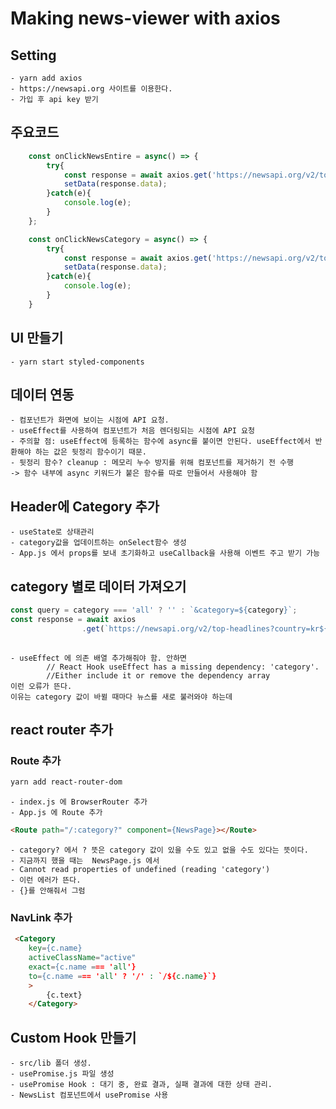 # Making news-viewer with axios

## Setting
    - yarn add axios 
    - https://newsapi.org 사이트를 이용한다. 
    - 가입 후 api key 받기 
## 주요코드 
```javascript
    const onClickNewsEntire = async() => {
        try{
            const response = await axios.get('https://newsapi.org/v2/top-headlines?country=kr&apiKey=');
            setData(response.data);
        }catch(e){
            console.log(e);
        }
    };

    const onClickNewsCategory = async() => {
        try{
            const response = await axios.get('https://newsapi.org/v2/top-headlines?country=kr&category=business&apiKey=');
            setData(response.data);
        }catch(e){
            console.log(e);
        }
    }
```
## UI 만들기 
    - yarn start styled-components
## 데이터 연동 
    - 컴포넌트가 화면에 보이는 시점에 API 요청. 
    - useEffect를 사용하여 컴포넌트가 처음 렌더링되는 시점에 API 요청 
    - 주의할 점: useEffect에 등록하는 함수에 async를 붙이면 안된다. useEffect에서 반환해야 하는 값은 뒷정리 함수이기 때문.
    - 뒷정리 함수? cleanup : 메모리 누수 방지를 위해 컴포넌트를 제거하기 전 수행 
    -> 함수 내부에 async 키워드가 붙은 함수를 따로 만들어서 사용해야 함 

## Header에 Category 추가 
    - useState로 상태관리 
    - category값을 업데이트하는 onSelect함수 생성
    - App.js 에서 props를 보내 초기화하고 useCallback을 사용해 이벤트 주고 받기 가능

## category 별로 데이터 가져오기 
```javascript
const query = category === 'all' ? '' : `&category=${category}`;
const response = await axios
                .get(`https://newsapi.org/v2/top-headlines?country=kr${query}&apiKey=52d4ad5cbb894b9a826830661a5b6bb6`);
                
```
    - useEffect 에 의존 배열 추가해줘야 함. 안하면 
            // React Hook useEffect has a missing dependency: 'category'. 
            //Either include it or remove the dependency array
    이런 오류가 뜬다.
    이유는 category 값이 바뀔 때마다 뉴스를 새로 불러와야 하는데  

## react router 추가    
### Route 추가 
```bash
yarn add react-router-dom
```
    - index.js 에 BrowserRouter 추가 
    - App.js 에 Route 추가 
```html
<Route path="/:category?" component={NewsPage}></Route>
```
    - category? 에서 ? 뜻은 category 값이 있을 수도 있고 없을 수도 있다는 뜻이다. 
    - 지금까지 했을 때는  NewsPage.js 에서
    - Cannot read properties of undefined (reading 'category')
    - 이런 에러가 뜬다. 
    - {}를 안해줘서 그럼

### NavLink 추가 
```html
 <Category
    key={c.name}
    activeClassName="active"
    exact={c.name === 'all'}
    to={c.name === 'all' ? '/' : `/${c.name}`}
    >
        {c.text}
    </Category>
```

## Custom Hook 만들기 
    - src/lib 폴더 생성.
    - usePromise.js 파일 생성
    - usePromise Hook : 대기 중, 완료 결과, 실패 결과에 대한 상태 관리.
    - NewsList 컴포넌트에서 usePromise 사용
